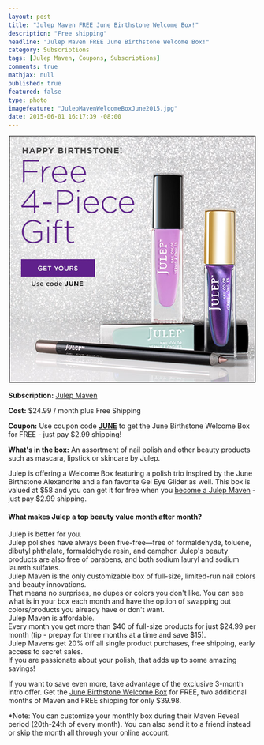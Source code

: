```yaml
---
layout: post
title: "Julep Maven FREE June Birthstone Welcome Box!"
description: "Free shipping"
headline: "Julep Maven FREE June Birthstone Welcome Box!"
category: Subscriptions
tags: [Julep Maven, Coupons, Subscriptions]
comments: true
mathjax: null
published: true
featured: false
type: photo
imagefeature: "JulepMavenWelcomeBoxJune2015.jpg"
date: 2015-06-01 16:17:39 -08:00
---
```

<center><img src='/images/JulepMavenWelcomeBoxJune2015.jpg'></center>
<p><b>Subscription:</b> <a href="http://www.shareasale.com/u.cfm?d=271081&m=49325&u=1115177">Julep Maven</a></p>
<p><b>Cost:</b> $24.99 / month plus Free Shipping</p>
<p><b>Coupon:</b> Use coupon code <a href="http://www.shareasale.com/u.cfm?d=271081&m=49325&u=1115177"><b>JUNE</b></a> to get the June Birthstone Welcome Box for FREE - just pay $2.99 shipping!</p>
<p><b>What's in the box:</b> An assortment of nail polish and other beauty products such as mascara, lipstick or skincare by Julep. 

<p>Julep is offering a Welcome Box featuring a polish trio inspired by the June Birthstone Alexandrite and a fan favorite Gel Eye Glider as well. This box is valued at $58 and you can get it for free when you <a href="http://www.shareasale.com/u.cfm?d=271081&m=49325&u=1115177">become a Julep Maven</a> - just pay $2.99 shipping.</p>

<H4>What makes Julep a top beauty value month after month?</H4>
<DL>
<DT>Julep is better for you.</DT>
Julep polishes have always been five-free—free of formaldehyde, toluene, dibutyl phthalate, formaldehyde resin, and camphor. Julep's beauty products are also free of parabens, and both sodium lauryl and sodium laureth sulfates.
<DT>Julep Maven is the only customizable box of full-size, limited-run nail colors and beauty innovations.</DT>
That means no surprises, no dupes or colors you don't like. You can see what is in your box each month and have the option of swapping out colors/products you already have or don't want.
<DT>Julep Maven is affordable.</DT> 
Every month you get more than $40 of full-size products for just $24.99 per month (tip - prepay for three months at a time and save $15).
<DT>Julep Mavens get 20% off all single product purchases, free shipping, early access to secret sales.</DT> 
If you are passionate about your polish, that adds up to some amazing savings!
</DL>

<p>If you want to save even more, take advantage of the exclusive 3-month intro offer. Get the <a href="http://www.shareasale.com/u.cfm?d=271081&m=49325&u=1115177">June Birthstone Welcome Box</a> for FREE, two additional months of Maven and FREE shipping for only $39.98.</p>

*Note: You can customize your monthly box during their Maven Reveal period (20th-24th of every month). You can also send it to a friend instead or skip the month all through your online account.
